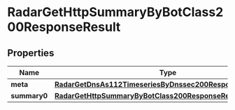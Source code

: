 

# RadarGetHttpSummaryByBotClass200ResponseResult


## Properties

| Name | Type | Description | Notes |
|------------ | ------------- | ------------- | -------------|
|**meta** | [**RadarGetDnsAs112TimeseriesByDnssec200ResponseResultMeta**](RadarGetDnsAs112TimeseriesByDnssec200ResponseResultMeta.md) |  |  |
|**summary0** | [**RadarGetHttpSummaryByBotClass200ResponseResultSummary0**](RadarGetHttpSummaryByBotClass200ResponseResultSummary0.md) |  |  |



